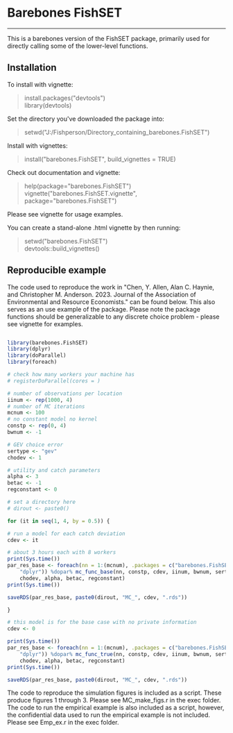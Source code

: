 Barebones FishSET
=========

---

This is a barebones version of the FishSET package, primarily used for directly
calling some of the lower-level functions.

Installation
---

To install with vignette:

  > install.packages("devtools")  
  > library(devtools)

Set the directory you've downloaded the package into:

  > setwd("J:/Fishperson/Directory_containing_barebones.FishSET")

Install with vignettes:

  > install("barebones.FishSET", build_vignettes = TRUE)

Check out documentation and vignette:

  > help(package="barebones.FishSET")  
  > vignette("barebones.FishSET.vignette", package="barebones.FishSET")

Please see vignette for usage examples.

You can create a stand-alone .html vignette by then running:

  > setwd("barebones.FishSET")  
  > devtools::build_vignettes()

Reproducible example
-----------------

The code used to reproduce the work in "Chen, Y. Allen, Alan C. Haynie, and
Christopher M. Anderson. 2023. Journal of the Association of Environmental and
Resource Economists." can be found below. This also serves as an use example of
the package. Please note the package functions should be generalizable to any
discrete choice problem - please see vignette for examples.

``` r

library(barebones.FishSET)
library(dplyr)
library(doParallel)
library(foreach)

# check how many workers your machine has
# registerDoParallel(cores = )

# number of observations per location
iinum <- rep(1000, 4)
# number of MC iterations
mcnum <- 100
# no constant model no kernel
constp <- rep(0, 4)
bwnum <- -1

# GEV choice error
sertype <- "gev"
chodev <- 1

# utility and catch parameters
alpha <- 3
betac <- -1
regconstant <- 0

# set a directory here
# dirout <- paste0()

for (it in seq(1, 4, by = 0.5)) {

# run a model for each catch deviation
cdev <- it

# about 3 hours each with 8 workers
print(Sys.time())
par_res_base <- foreach(nn = 1:(mcnum), .packages = c("barebones.FishSET",
    "dplyr")) %dopar% mc_func_base(nn, constp, cdev, iinum, bwnum, sertype,
    chodev, alpha, betac, regconstant)
print(Sys.time())

saveRDS(par_res_base, paste0(dirout, "MC_", cdev, ".rds"))

}

# this model is for the base case with no private information
cdev <- 0

print(Sys.time())
par_res_base <- foreach(nn = 1:(mcnum), .packages = c("barebones.FishSET",
    "dplyr")) %dopar% mc_func_true(nn, constp, cdev, iinum, bwnum, sertype,
    chodev, alpha, betac, regconstant)
print(Sys.time())

saveRDS(par_res_base, paste0(dirout, "MC_", cdev, ".rds"))

```

The code to reproduce the simulation figures is included as a script. These
produce figures 1 through 3. Please see MC_make_figs.r in the exec folder.
The code to run the empirical example is also included as a script, however,
the confidential data used to run the empirical example is not included. Please
see Emp_ex.r in the exec folder.
